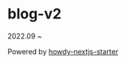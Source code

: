 # blog-v2

2022.09 ~

Powered by [howdy-nextjs-starter](https://github.com/howdy-mj/howdy-nextjs-starter)
